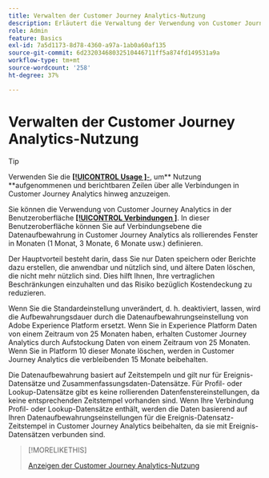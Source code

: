```yaml
---
title: Verwalten der Customer Journey Analytics-Nutzung
description: Erläutert die Verwaltung der Verwendung von Customer Journey Analytics.
role: Admin
feature: Basics
exl-id: 7a5d1173-8d78-4360-a97a-1ab0a60af135
source-git-commit: 6d23203468032510446711ff5a874fd149531a9a
workflow-type: tm+mt
source-wordcount: '258'
ht-degree: 37%

---
```


# Verwalten der Customer Journey Analytics-Nutzung

>[!TIP]
>
>Verwenden Sie die [**[!UICONTROL Usage ]**-](/help/connections/manage-connections.md#usage), um** Nutzung **aufgenommenen und berichtbaren Zeilen über alle Verbindungen in Customer Journey Analytics hinweg anzuzeigen.



Sie können die Verwendung von Customer Journey Analytics in der Benutzeroberfläche [**[!UICONTROL Verbindungen ]**](/help/connections/create-connection.md). In dieser Benutzeroberfläche können Sie auf Verbindungsebene die Datenaufbewahrung in Customer Journey Analytics als rollierendes Fenster in Monaten (1 Monat, 3 Monate, 6 Monate usw.) definieren.

Der Hauptvorteil besteht darin, dass Sie nur Daten speichern oder Berichte dazu erstellen, die anwendbar und nützlich sind, und ältere Daten löschen, die nicht mehr nützlich sind. Dies hilft Ihnen, Ihre vertraglichen Beschränkungen einzuhalten und das Risiko bezüglich Kostendeckung zu reduzieren.

Wenn Sie die Standardeinstellung unverändert, d. h. deaktiviert, lassen, wird die Aufbewahrungsdauer durch die Datenaufbewahrungseinstellung von Adobe Experience Platform ersetzt. Wenn Sie in Experience Platform Daten von einem Zeitraum von 25 Monaten haben, erhalten Customer Journey Analytics durch Aufstockung Daten von einem Zeitraum von 25 Monaten. Wenn Sie in Platform 10 dieser Monate löschen, werden in Customer Journey Analytics die verbleibenden 15 Monate beibehalten.

Die Datenaufbewahrung basiert auf Zeitstempeln und gilt nur für Ereignis-Datensätze und Zusammenfassungsdaten-Datensätze. Für Profil- oder Lookup-Datensätze gibt es keine rollierenden Datenfenstereinstellungen, da keine entsprechenden Zeitstempel vorhanden sind. Wenn Ihre Verbindung Profil- oder Lookup-Datensätze enthält, werden die Daten basierend auf Ihren Datenaufbewahrungseinstellungen für die Ereignis-Datensatz-Zeitstempel in Customer Journey Analytics beibehalten, da sie mit Ereignis-Datensätzen verbunden sind.


>[!MORELIKETHIS]
>
>[Anzeigen der Customer Journey Analytics-Nutzung](/help/connections/manage-connections.md#usage)


